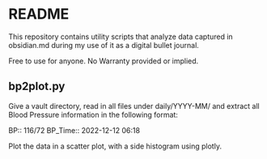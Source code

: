 # README

This repository contains utility scripts that analyze data captured in obsidian.md during my use of it as a digital bullet journal.

Free to use for anyone.  No Warranty provided or implied.

## bp2plot.py

Give a vault directory, read in all files under daily/YYYY-MM/ and extract all Blood Pressure information in the following format:

BP:: 116/72
BP_Time:: 2022-12-12 06:18

Plot the data in a scatter plot, with a side histogram using plotly.


